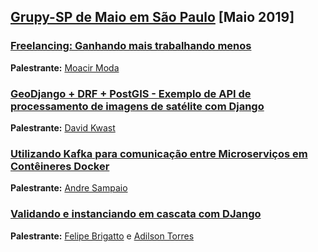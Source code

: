 ## [Grupy-SP de Maio em São Paulo][0] [Maio 2019]

### [Freelancing: Ganhando mais trabalhando menos][1]

**Palestrante:** [Moacir Moda][2]

### [GeoDjango + DRF + PostGIS - Exemplo de API de processamento de imagens de satélite com Django][3]

**Palestrante:** [David Kwast][4]

### [Utilizando Kafka para comunicação entre Microserviços em Contêineres Docker][7]

**Palestrante:** [Andre Sampaio][8]

### [Validando e instanciando em cascata com DJango][9]

**Palestrante:** [Felipe Brigatto][5] e [Adilson Torres][6]

[0]: https://www.meetup.com/pt-BR/Grupy-SP/events/261441215/
[1]: https://docs.google.com/presentation/d/1KGau_AT8hWOZFxtw2ntZaCH0uGUBrAj-g9o0Z5L4na4/edit#slide=id.g5a5f6243a3_0_0
[2]: https://moacirmoda.com/
[3]: https://davidkwast.github.io/slides/geodjango-postgis-drf/#/
[4]: https://github.com/davidkwast
[5]: https://github.com/felipewove
[6]: https://github.com/AdilsonTorres
[7]: https://www.tonanuvem.net/meetup/grupy.pdf
[8]: https://www.tonanuvem.net/
[9]: https://speakerdeck.com/felipebrigatto/project-in-django-growing-and-validating-with-django-signals
